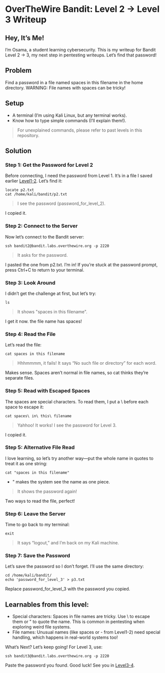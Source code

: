 # OverTheWire Bandit: Level 2 → Level 3 Writeup

## Hey, It’s Me!
I’m Osama, a student learning cybersecurity. This is my writeup for Bandit Level 2 → 3, my next step in pentesting writeups. Let’s find that password!

## Problem
Find a password in a file named spaces in this filename in the home directory. WARNING: File names with spaces can be tricky!

## Setup
- A terminal (I’m using Kali Linux, but any terminal works).
- Know how to type simple commands (I’ll explain them!).
> For unexplained commands, please refer to past levels in this repository.

## Solution
### Step 1: Get the Password for Level 2
Before connecting, I need the password from Level 1. It’s in a file I saved earlier [Level1-2](Level1-2.md). Let’s find it:
```
locate p2.txt
cat /home/kali/bandit/p2.txt
```
> I see the password (password_for_level_2).

I copied it.

### Step 2: Connect to the Server
Now let’s connect to the Bandit server:
```
ssh bandit2@bandit.labs.overthewire.org -p 2220
```
> It asks for the password.

I pasted the one from p2.txt. I’m in! If you’re stuck at the password prompt, press Ctrl+C to return to your terminal.

### Step 3: Look Around
I didn’t get the challenge at first, but let’s try:
```
ls
```
> It shows "spaces in this filename".

I get it now. the file name has spaces!

### Step 4: Read the File
Let’s read the file:
```
cat spaces in this filename
```
> Hhhmmmm, it fails! It says “No such file or directory” for each word.

Makes sense. Spaces aren’t normal in file names, so cat thinks they’re separate files.

### Step 5: Read with Escaped Spaces
The spaces are special characters. To read them, I put a \ before each space to escape it:
```
cat spaces\ in\ this\ filename
```
> Yahhoo! It works! I see the password for Level 3.

I copied it.

### Step 5: Alternative File Read
I love learning, so let’s try another way—put the whole name in quotes to treat it as one string:
```
cat "spaces in this filename"
```
- " makes the system see the name as one piece.
> It shows the password again!

Two ways to read the file, perfect!

### Step 6: Leave the Server
Time to go back to my terminal:
```
exit
```
> It says “logout,” and I’m back on my Kali machine.

### Step 7: Save the Password
Let’s save the password so I don’t forget. I’ll use the same directory:
```
cd /home/kali/bandit/
echo 'password_for_level_3' > p3.txt
```
Replace password_for_level_3 with the password you copied.

## Learnables from this level:
- Special characters: Spaces in file names are tricky. Use \ to escape them or " to quote the name. This is common in pentesting when exploring weird file systems.
- File names: Unusual names (like spaces or - from Level1-2) need special handling, which happens in real-world systems too!

What’s Next?
Let’s keep going! For Level 3, use:
```
ssh bandit3@bandit.labs.overthewire.org -p 2220
```
Paste the password you found. Good luck! See you in [Level3-4](Level3-4.md).
